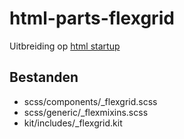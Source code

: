 # html-parts-flexgrid

Uitbreiding op [html startup](https://github.com/am-impact/html-startup)

## Bestanden
 * scss/components/_flexgrid.scss
 * scss/generic/_flexmixins.scss
 * kit/includes/_flexgrid.kit